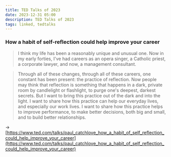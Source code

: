 ```yaml
---
title: TED Talks of 2023
date: 2023-12-31 05:00
description: TED Talks of 2023
tags: linked, tedtalks
---
```


### How a habit of self-reflection could help improve your career

> I think my life has been a reasonably unique and unusual one. Now in my early forties, I've had careers as an opera singer, a Catholic priest, a corporate lawyer, and now, a management consultant.

> Through all of these changes, through all of these careers, one constant has been present: the practice of reflection. Now people may think that reflection is something that happens in a dark, private room by candlelight or flashlight, to purge one's deepest, darkest secrets. But I want to bring this practice out of the dark and into the light. I want to share how this practice can help our everyday lives, and especially our work lives. I want to share how this practice helps to improve performance, to make better decisions, both big and small, and to build better relationships.

→ [https://www.ted.com/talks/paul_catchlove_how_a_habit_of_self_reflection_could_help_improve_your_career](https://www.ted.com/talks/paul_catchlove_how_a_habit_of_self_reflection_could_help_improve_your_career)
